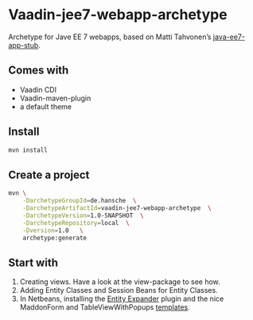 # Vaadin-jee7-webapp-archetype

Archetype for Jave EE 7 webapps, based on Matti Tahvonen’s [java-ee7-app-stub](https://github.com/vonloxley/java-ee7-app-stub).

## Comes with
- Vaadin CDI
- Vaadin-maven-plugin
- a default theme

## Install
~~~bash
mvn install
~~~

## Create a project
~~~bash
mvn \
	-DarchetypeGroupId=de.hansche  \
	-DarchetypeArtifactId=vaadin-jee7-webapp-archetype  \
	-DarchetypeVersion=1.0-SNAPSHOT  \
	-DarchetypeRepository=local  \
	-Dversion=1.0   \
	archetype:generate
~~~

## Start with
1. Creating views. Have a look at the view-package to see how.
2. Adding Entity Classes and Session Beans for Entity Classes.
3. In Netbeans, installing the [Entity Expander](http://plugins.netbeans.org/plugin/53874/entityexpander) plugin and the nice MaddonForm and TableViewWithPopups [templates](https://github.com/vonloxley/vaadin-jee7-entity-templates).

